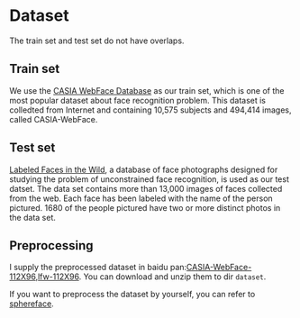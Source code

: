 # Dataset

The train set and test set do not have overlaps.

## Train set

We use the [CASIA WebFace Database](http://www.cbsr.ia.ac.cn/english/CASIA-WebFace-Database.html) as our train set, which is one of the most popular dataset about face recognition problem. This dataset is colledted from Internet and containing 10,575 subjects and 494,414 images, called CASIA-WebFace. 

## Test set

[Labeled Faces in the Wild](http://vis-www.cs.umass.edu/lfw/), a database of face photographs designed for studying the problem of unconstrained face recognition, is used as our test datset. The data set contains more than 13,000 images of faces collected from the web. Each face has been labeled with the name of the person pictured. 1680 of the people pictured have two or more distinct photos in the data set. 

## Preprocessing
I supply the preprocessed dataset in baidu pan:[CASIA-WebFace-112X96](https://pan.baidu.com/s/160RN84j_79TnktKZmzakfw),[lfw-112X96](https://pan.baidu.com/s/1fkH9xR5Z0inxTP7Maae2KQ). You can download and unzip them to dir ```dataset```.

If you want to preprocess the dataset by yourself, you can refer to [sphereface](https://github.com/wy1iu/sphereface/tree/0056a7d27d05f2815a276cb26471f0348d6dd8da#installation).


